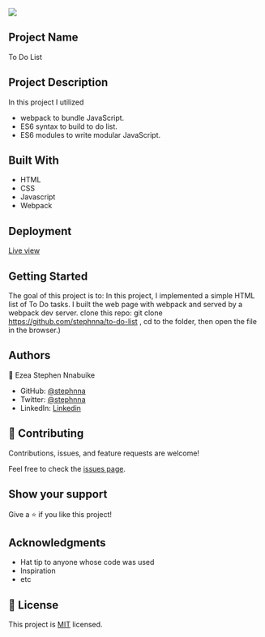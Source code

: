 ![](https://img.shields.io/badge/Microverse-blueviolet)

## Project Name 
To Do List 

## Project Description
In this project I utilized
- webpack to bundle JavaScript.
- ES6 syntax to build to do list.
- ES6 modules to write modular JavaScript.

## Built With
- HTML
- CSS
- Javascript 
- Webpack

## Deployment
[Live view]()

## Getting Started

The goal of this project is to:
In this project, I implemented a simple HTML list of To Do tasks. I built the web page with webpack and served by a webpack dev server.
clone this repo: git clone https://github.com/stephnna/to-do-list , cd to the folder, then open the file in the browser.)

## Authors
👤 Ezea Stephen Nnabuike
- GitHub: [@stephnna](https://github.com/stephnna)
- Twitter: [@stephnna](https://twitter.com/stephnna)
- LinkedIn: [Linkedin](https://www.linkedin.com/in/stephen-nnabuike-ezea-143b97170/)

## 🤝 Contributing

Contributions, issues, and feature requests are welcome!

Feel free to check the [issues page](../../issues/).

## Show your support

Give a ⭐️ if you like this project!

## Acknowledgments

- Hat tip to anyone whose code was used
- Inspiration
- etc

## 📝 License

This project is [MIT](./MIT.md) licensed.
